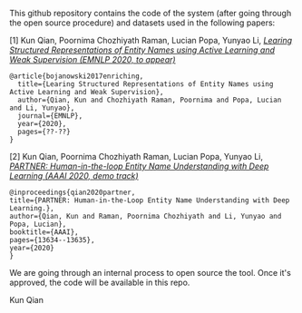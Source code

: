 This github repository contains the code of the system (after going through the open source procedure) and datasets used in the following papers:


[1] Kun Qian, Poornima Chozhiyath Raman, Lucian Popa, Yunyao Li, [*Learing Structured Representations of Entity Names using Active Learning and Weak Supervision (EMNLP 2020, to appear)*]()

```
@article{bojanowski2017enriching,
  title={Learing Structured Representations of Entity Names using Active Learning and Weak Supervision},
  author={Qian, Kun and Chozhiyath Raman, Poornima and Popa, Lucian and Li, Yunyao},
  journal={EMNLP},
  year={2020},
  pages={??-??}
}
```

[2] Kun Qian, Poornima Chozhiyath Raman, Lucian Popa, Yunyao Li, [*PARTNER: Human-in-the-loop Entity Name Understanding with Deep Learning (AAAI 2020, demo track)*](https://aaai.org/ojs/index.php/AAAI/article/view/7104)

```
@inproceedings{qian2020partner,
title={PARTNER: Human-in-the-Loop Entity Name Understanding with Deep Learning.},
author={Qian, Kun and Raman, Poornima Chozhiyath and Li, Yunyao and Popa, Lucian},
booktitle={AAAI},
pages={13634--13635},
year={2020}
}
```

We are going through an internal process to open source the tool. Once it's approved, the code will be available in this repo. 

Kun Qian
